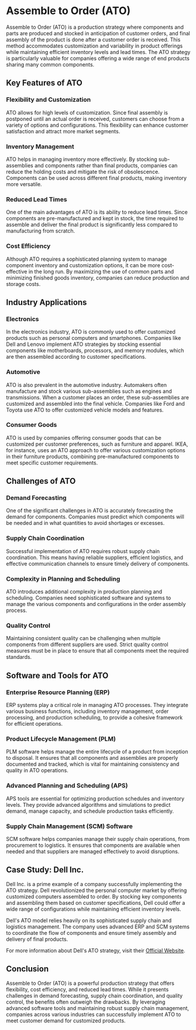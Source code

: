 # Assemble to Order (ATO)

Assemble to Order (ATO) is a production strategy where components and parts are produced and stocked in anticipation of customer orders, and final assembly of the product is done after a customer order is received. This method accommodates customization and variability in product offerings while maintaining efficient inventory levels and lead times. The ATO strategy is particularly valuable for companies offering a wide range of end products sharing many common components. 

## Key Features of ATO

### Flexibility and Customization
ATO allows for high levels of customization. Since final assembly is postponed until an actual order is received, customers can choose from a variety of options and configurations. This flexibility can enhance customer satisfaction and attract more market segments.

### Inventory Management
ATO helps in managing inventory more effectively. By stocking sub-assemblies and components rather than final products, companies can reduce the holding costs and mitigate the risk of obsolescence. Components can be used across different final products, making inventory more versatile.

### Reduced Lead Times
One of the main advantages of ATO is its ability to reduce lead times. Since components are pre-manufactured and kept in stock, the time required to assemble and deliver the final product is significantly less compared to manufacturing from scratch.

### Cost Efficiency
Although ATO requires a sophisticated planning system to manage component inventory and customization options, it can be more cost-effective in the long run. By maximizing the use of common parts and minimizing finished goods inventory, companies can reduce production and storage costs.

## Industry Applications

### Electronics
In the electronics industry, ATO is commonly used to offer customized products such as personal computers and smartphones. Companies like Dell and Lenovo implement ATO strategies by stocking essential components like motherboards, processors, and memory modules, which are then assembled according to customer specifications.

### Automotive
ATO is also prevalent in the automotive industry. Automakers often manufacture and stock various sub-assemblies such as engines and transmissions. When a customer places an order, these sub-assemblies are customized and assembled into the final vehicle. Companies like Ford and Toyota use ATO to offer customized vehicle models and features.

### Consumer Goods
ATO is used by companies offering consumer goods that can be customized per customer preferences, such as furniture and apparel. IKEA, for instance, uses an ATO approach to offer various customization options in their furniture products, combining pre-manufactured components to meet specific customer requirements.

## Challenges of ATO

### Demand Forecasting
One of the significant challenges in ATO is accurately forecasting the demand for components. Companies must predict which components will be needed and in what quantities to avoid shortages or excesses.

### Supply Chain Coordination
Successful implementation of ATO requires robust supply chain coordination. This means having reliable suppliers, efficient logistics, and effective communication channels to ensure timely delivery of components.

### Complexity in Planning and Scheduling
ATO introduces additional complexity in production planning and scheduling. Companies need sophisticated software and systems to manage the various components and configurations in the order assembly process.

### Quality Control
Maintaining consistent quality can be challenging when multiple components from different suppliers are used. Strict quality control measures must be in place to ensure that all components meet the required standards.

## Software and Tools for ATO

### Enterprise Resource Planning (ERP)
ERP systems play a critical role in managing ATO processes. They integrate various business functions, including inventory management, order processing, and production scheduling, to provide a cohesive framework for efficient operations. 

### Product Lifecycle Management (PLM)
PLM software helps manage the entire lifecycle of a product from inception to disposal. It ensures that all components and assemblies are properly documented and tracked, which is vital for maintaining consistency and quality in ATO operations.

### Advanced Planning and Scheduling (APS)
APS tools are essential for optimizing production schedules and inventory levels. They provide advanced algorithms and simulations to predict demand, manage capacity, and schedule production tasks efficiently.

### Supply Chain Management (SCM) Software
SCM software helps companies manage their supply chain operations, from procurement to logistics. It ensures that components are available when needed and that suppliers are managed effectively to avoid disruptions.

## Case Study: Dell Inc.

Dell Inc. is a prime example of a company successfully implementing the ATO strategy. Dell revolutionized the personal computer market by offering customized computers assembled to order. By stocking key components and assembling them based on customer specifications, Dell could offer a wide range of configurations while maintaining efficient inventory levels. 

Dell's ATO model relies heavily on its sophisticated supply chain and logistics management. The company uses advanced ERP and SCM systems to coordinate the flow of components and ensure timely assembly and delivery of final products.

For more information about Dell's ATO strategy, visit their [Official Website](https://www.dell.com).

## Conclusion

Assemble to Order (ATO) is a powerful production strategy that offers flexibility, cost efficiency, and reduced lead times. While it presents challenges in demand forecasting, supply chain coordination, and quality control, the benefits often outweigh the drawbacks. By leveraging advanced software tools and maintaining robust supply chain management, companies across various industries can successfully implement ATO to meet customer demand for customized products.